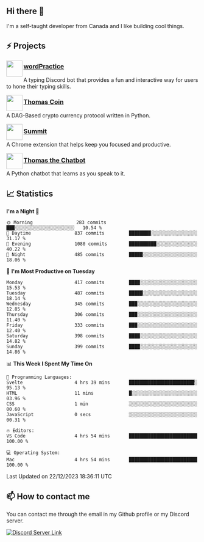 <h2>Hi there 👋</h2>

<p>I'm a self-taught developer from Canada and I like building cool things.</p>

<h2>⚡ Projects</h2>

<img align="left" src="https://i.imgur.com/BIzs17V.png" width="42" height="42" />
<h3><a target="_blank" href="https://wordpractice.principle.sh/">wordPractice</a></h3>
<p>A typing Discord bot that provides a fun and interactive way for users to hone their typing skills.</p>

<img align="left" src="https://i.imgur.com/4FdQpgN.png" width="42" height="42" />
<h3><a href="https://github.com/principle105/thomas-coin">Thomas Coin</a></h3>
<p>A DAG-Based crypto currency protocol written in Python.</p>

<img align="left" src="https://i.imgur.com/Ly8Atho.png" width="42" height="42" />
<h3><a href="https://summit.sh/">Summit</a></h3>
<p>A Chrome extension that helps keep you focused and productive.</p>

<img align="left" src="https://i.imgur.com/hA9YF2s.png" width="42" height="42" />
<h3><a href="https://github.com/principle105/thomasthechatbot">Thomas the Chatbot</a></h3>
<p>A Python chatbot that learns as you speak to it.</p>

<h2>📈 Statistics</h2>

<!--START_SECTION:waka-->
**I'm a Night 🦉** 

```text
🌞 Morning                283 commits         ███░░░░░░░░░░░░░░░░░░░░░░   10.54 % 
🌆 Daytime                837 commits         ████████░░░░░░░░░░░░░░░░░   31.17 % 
🌃 Evening                1080 commits        ██████████░░░░░░░░░░░░░░░   40.22 % 
🌙 Night                  485 commits         █████░░░░░░░░░░░░░░░░░░░░   18.06 % 
```
📅 **I'm Most Productive on Tuesday** 

```text
Monday                   417 commits         ████░░░░░░░░░░░░░░░░░░░░░   15.53 % 
Tuesday                  487 commits         █████░░░░░░░░░░░░░░░░░░░░   18.14 % 
Wednesday                345 commits         ███░░░░░░░░░░░░░░░░░░░░░░   12.85 % 
Thursday                 306 commits         ███░░░░░░░░░░░░░░░░░░░░░░   11.40 % 
Friday                   333 commits         ███░░░░░░░░░░░░░░░░░░░░░░   12.40 % 
Saturday                 398 commits         ████░░░░░░░░░░░░░░░░░░░░░   14.82 % 
Sunday                   399 commits         ████░░░░░░░░░░░░░░░░░░░░░   14.86 % 
```


📊 **This Week I Spent My Time On** 

```text
💬 Programming Languages: 
Svelte                   4 hrs 39 mins       ████████████████████████░   95.13 % 
HTML                     11 mins             █░░░░░░░░░░░░░░░░░░░░░░░░   03.96 % 
CSS                      1 min               ░░░░░░░░░░░░░░░░░░░░░░░░░   00.60 % 
JavaScript               0 secs              ░░░░░░░░░░░░░░░░░░░░░░░░░   00.31 % 

🔥 Editors: 
VS Code                  4 hrs 54 mins       █████████████████████████   100.00 % 

💻 Operating System: 
Mac                      4 hrs 54 mins       █████████████████████████   100.00 % 
```


 Last Updated on 22/12/2023 18:36:11 UTC
<!--END_SECTION:waka-->

<h2>📫 How to contact me</h2>

You can contact me through the email in my Github profile or my Discord server.

[![Discord Server Link](https://dcbadge.vercel.app/api/server/DHnk46C)](https://discord.gg/DHnk46C)

